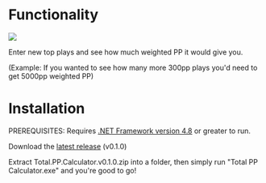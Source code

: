# Functionality
![](https://i.imgur.com/yEJkTD9.png)

Enter new top plays and see how much weighted PP it would give you.

(Example: If you wanted to see how many more 300pp plays you'd need to get 5000pp weighted PP)

# Installation
PREREQUISITES: Requires [.NET Framework version 4.8](https://dotnet.microsoft.com/en-us/download/dotnet-framework/thank-you/net48-web-installer) or greater to run.

Download the [latest release](https://github.com/iceflarexd/osu-Total-PP-Calculator/releases/download/v.0.1.0/Total.PP.Calculator.v0.1.0.zip) (v0.1.0)

Extract Total.PP.Calculator.v0.1.0.zip into a folder, then simply run "Total PP Calculator.exe" and you're good to go!
